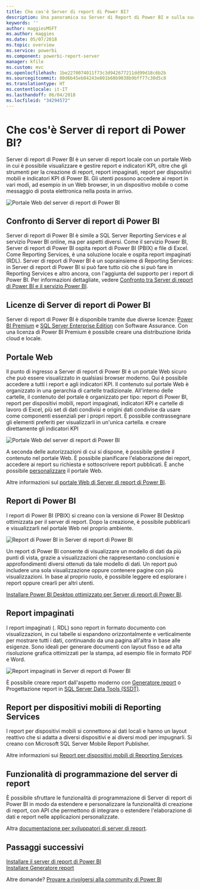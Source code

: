 ```yaml
---
title: Che cos'è Server di report di Power BI?
description: Una panoramica su Server di Report di Power BI e sulla sua interazione con SQL Server Reporting Services (SSRS) e il resto di Power BI.
keywords: ''
author: maggiesMSFT
ms.author: maggies
ms.date: 05/07/2018
ms.topic: overview
ms.service: powerbi
ms.component: powerbi-report-server
manager: kfile
ms.custom: mvc
ms.openlocfilehash: 1be2270074011f73c3d942677211dd99d18c6b2b
ms.sourcegitcommit: 80d6b45eb84243e801b60b9038b9bff77c30d5c8
ms.translationtype: HT
ms.contentlocale: it-IT
ms.lasthandoff: 06/04/2018
ms.locfileid: "34294572"
---
```

# <a name="what-is-power-bi-report-server"></a>Che cos'è Server di report di Power BI?

Server di report di Power BI è un server di report locale con un portale Web in cui è possibile visualizzare e gestire report e indicatori KPI, oltre che gli strumenti per la creazione di report, report impaginati, report per dispositivi mobili e indicatori KPI di Power BI. Gli utenti possono accedere ai report in vari modi, ad esempio in un Web browser, in un dispositivo mobile o come messaggio di posta elettronica nella posta in arrivo.

![Portale Web del server di report di Power BI](media/get-started/power-bi-report-server-overview.png)

## <a name="comparing-power-bi-report-server"></a>Confronto di Server di report di Power BI 
Server di report di Power BI è simile a SQL Server Reporting Services e al servizio Power BI online, ma per aspetti diversi. Come il servizio Power BI, Server di report di Power BI ospita report di Power BI (PBIX) e file di Excel. Come Reporting Services, è una soluzione locale e ospita report impaginati (RDL). Server di report di Power BI è un soprainsieme di Reporting Services: in Server di report di Power BI si può fare tutto ciò che si può fare in Reporting Services e altro ancora, con l'aggiunta del supporto per i report di Power BI. Per informazioni dettagliate, vedere [Confronto tra Server di report di Power BI e il servizio Power BI](compare-report-server-service.md).

## <a name="licensing-power-bi-report-server"></a>Licenze di Server di report di Power BI
Server di report di Power BI è disponibile tramite due diverse licenze: [Power BI Premium](../service-premium.md) e [SQL Server Enterprise Edition](https://www.microsoft.com/sql-server/sql-server-2017-editions) con Software Assurance. Con una licenza di Power BI Premium è possibile creare una distribuzione ibrida cloud e locale.  

## <a name="web-portal"></a>Portale Web
Il punto di ingresso a Server di report di Power BI è un portale Web sicuro che può essere visualizzato in qualsiasi browser moderno. Qui è possibile accedere a tutti i report e agli indicatori KPI. Il contenuto sul portale Web è organizzato in una gerarchia di cartelle tradizionale. All'interno delle cartelle, il contenuto del portale è organizzato per tipo: report di Power BI, report per dispositivi mobili, report impaginati, indicatori KPI e cartelle di lavoro di Excel, più set di dati condivisi e origini dati condivise da usare come componenti essenziali per i propri report. È possibile contrassegnare gli elementi preferiti per visualizzarli in un'unica cartella. e creare direttamente gli indicatori KPI 

![Portale Web del server di report di Power BI](media/get-started/web-portal.png)

A seconda delle autorizzazioni di cui si dispone, è possibile gestire il contenuto nel portale Web. È possibile pianificare l'elaborazione dei report, accedere ai report su richiesta e sottoscrivere report pubblicati. È anche possibile [personalizzare](https://docs.microsoft.com/sql/reporting-services/branding-the-web-portal) il portale Web. 

Altre informazioni sul [portale Web di Server di report di Power BI](https://docs.microsoft.com/sql/reporting-services/web-portal-ssrs-native-mode).

## <a name="power-bi-reports"></a>Report di Power BI
I report di Power BI (PBIX) si creano con la versione di Power BI Desktop ottimizzata per il server di report. Dopo la creazione, è possibile pubblicarli e visualizzarli nel portale Web nel proprio ambiente.

![Report di Power BI in Server di report di Power BI](media/get-started/powerbi-reports.png)

Un report di Power BI consente di visualizzare un modello di dati da più punti di vista, grazie a visualizzazioni che rappresentano conclusioni e approfondimenti diversi ottenuti da tale modello di dati.  Un report può includere una sola visualizzazione oppure contenere pagine con più visualizzazioni. In base al proprio ruolo, è possibile leggere ed esplorare i report oppure crearli per altri utenti.

[Installare Power BI Desktop ottimizzato per Server di report di Power BI](quickstart-create-powerbi-report.md).

## <a name="paginated-reports"></a>Report impaginati
I report impaginati (. RDL) sono report in formato documento con visualizzazioni, in cui tabelle si espandono orizzontalmente e verticalmente per mostrare tutti i dati, continuando da una pagina all'altra in base alle esigenze. Sono ideali per generare documenti con layout fisso e ad alta risoluzione grafica ottimizzati per la stampa, ad esempio file in formato PDF e Word.

![Report impaginati in Server di report di Power BI](media/get-started/paginated-reports.png)

È possibile creare report dall'aspetto moderno con [Generatore report](https://docs.microsoft.com/sql/reporting-services/report-builder/report-builder-in-sql-server-2016) o Progettazione report in [SQL Server Data Tools (SSDT)](https://docs.microsoft.com/sql/reporting-services/tools/reporting-services-in-sql-server-data-tools-ssdt).

## <a name="reporting-services-mobile-reports"></a>Report per dispositivi mobili di Reporting Services
I report per dispositivi mobili si connettono ai dati locali e hanno un layout reattivo che si adatta a diversi dispositivi e ai diversi modi per impugnarli. Si creano con Microsoft SQL Server Mobile Report Publisher.

Altre informazioni sui [Report per dispositivi mobili di Reporting Services](https://docs.microsoft.com/sql/reporting-services/mobile-reports/create-mobile-reports-with-sql-server-mobile-report-publisher). 

## <a name="report-server-programming-features"></a>Funzionalità di programmazione del server di report
È possibile sfruttare le funzionalità di programmazione di Server di report di Power BI in modo da estendere e personalizzare la funzionalità di creazione di report, con API che permettono di integrare o estendere l'elaborazione di dati e report nelle applicazioni personalizzate.

Altra [documentazione per sviluppatori di server di report](https://docs.microsoft.com/sql/reporting-services/reporting-services-developer-documentation).

## <a name="next-steps"></a>Passaggi successivi
[Installare il server di report di Power BI](install-report-server.md)  
[Installare Generatore report](https://docs.microsoft.com/sql/reporting-services/install-windows/install-report-builder)  

Altre domande? [Provare a rivolgersi alla community di Power BI](https://community.powerbi.com/)



